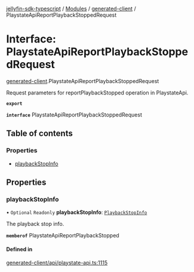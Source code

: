 [jellyfin-sdk-typescript](../README.md) / [Modules](../modules.md) / [generated-client](../modules/generated_client.md) / PlaystateApiReportPlaybackStoppedRequest

# Interface: PlaystateApiReportPlaybackStoppedRequest

[generated-client](../modules/generated_client.md).PlaystateApiReportPlaybackStoppedRequest

Request parameters for reportPlaybackStopped operation in PlaystateApi.

**`export`**

**`interface`** PlaystateApiReportPlaybackStoppedRequest

## Table of contents

### Properties

- [playbackStopInfo](generated_client.PlaystateApiReportPlaybackStoppedRequest.md#playbackstopinfo)

## Properties

### playbackStopInfo

• `Optional` `Readonly` **playbackStopInfo**: [`PlaybackStopInfo`](generated_client.PlaybackStopInfo.md)

The playback stop info.

**`memberof`** PlaystateApiReportPlaybackStopped

#### Defined in

[generated-client/api/playstate-api.ts:1115](https://github.com/thornbill/jellyfin-sdk-typescript/blob/644c849/src/generated-client/api/playstate-api.ts#L1115)
